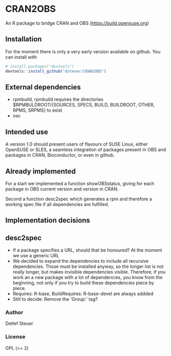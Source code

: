 CRAN2OBS
========

An R package to bridge CRAN and OBS (https://build.opensuse.org)

Installation
------------

For the moment there is only a very early version available on
github. You can install with

``` r
# install.packages("devtools")
devtools::install_github("dsteuer/CRAN2OBS")
```

External dependencies
---------------------

- rpmbuild, rpmbuild requires the directories
  $RPMBULDROOT/{SOURCES, SPECS, BUILD, BUILDROOT, OTHER, RPMS, SRPMS}
  to exist
- osc 

Intended use
------------

A version 1.0 should present users of flavours of SUSE Linux, either OpenSUSE
or SLES, a seamless integration of packages present in OBS and packages
in CRAN, Bioconductor, or even in github.

Already implemented
-------------------

For a start we implemented a function showOBSstatus, giving
for each package in OBS current version and version in CRAN.

Second a function desc2spec which generates a rpm and therefore a
working spec file if all dependencies are fulfilled.

Implementation decisions
------------------------

## desc2spec
- If a package specifies a URL, should that be honoured?
  At the moment we use a generic URL
- We decided to expand the dependencies to include all recursive
  dependencies.
  Those must be installed anyway, so the longer list is not really
  longer, but makes invisible dependencies visible. Therefore, if
  you work an a new package with a lot of dependencies, you know from the
  beginning, not only if you try to build these dependencies piece by piece.
- Requires: R-base, BuildRequires: R-base-devel are always addded
- Still to decide: Remove the 'Group:' tag?


### Author

Detlef Steuer

### License

GPL (&gt;= 2)